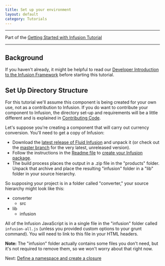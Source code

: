 ```yaml
---
title: Set up your environment
layout: default
category: Tutorials
---
```


---
Part of the [Getting Started with Infusion Tutorial](GettingStartedWithInfusion.md)

---

## Background ##

If you haven't already, it might be helpful to read our [Developer Introduction to the Infusion Framework](../to-do/DeveloperIntroductionToInfusionFramework.md) before starting this tutorial.

## Set Up Directory Structure ##

For this tutorial we'll assume this component is being created for your own use, not as a contribution to Infusion. If you do want to contribute your component to Infusion, the directory set-up and requirements will be a little different and is explained in [Contributing Code](http://wiki.fluidproject.org/display/fluid/Contributing+Code).

Let's suppose you're creating a component that will carry out currency conversion. You'll need to get a copy of Infusion:
* Download the [latest release of Fluid Infusion](https://github.com/fluid-project/infusion/releases/) and unpack it (or check out the [master branch](https://github.com/fluid-project/infusion) for the very latest, unreleased version).
* Follow the instructions in the [Readme file](https://github.com/fluid-project/infusion/blob/master/README.md) to [create your Infusion package](https://github.com/fluid-project/infusion/blob/master/README.md#how-do-i-create-an-infusion-package).
* The build process places the output in a .zip file in the "products" folder. Unpack that archive and place the resulting "infusion" folder in a "lib" folder in your source hierarchy.

So supposing your project is in a folder called "converter," your source hierarchy might look like this:
* converter
    * src
* lib
    * infusion

All of the Infusion JavaScript is in a single file in the "infusion" folder called ```infusion-all.js``` (unless you provided custom options to your grunt command). You will need to link to this file in your HTML headers.

<div class="infusion-docs-note"><strong>Note:</strong> The "infusion" folder actually contains some files you don't need, but it's not required to remove them, so we won't worry about that right now.</div>

Next: [Define a namespace and create a closure](DefineANamespaceAndCreateAClosure.md)
